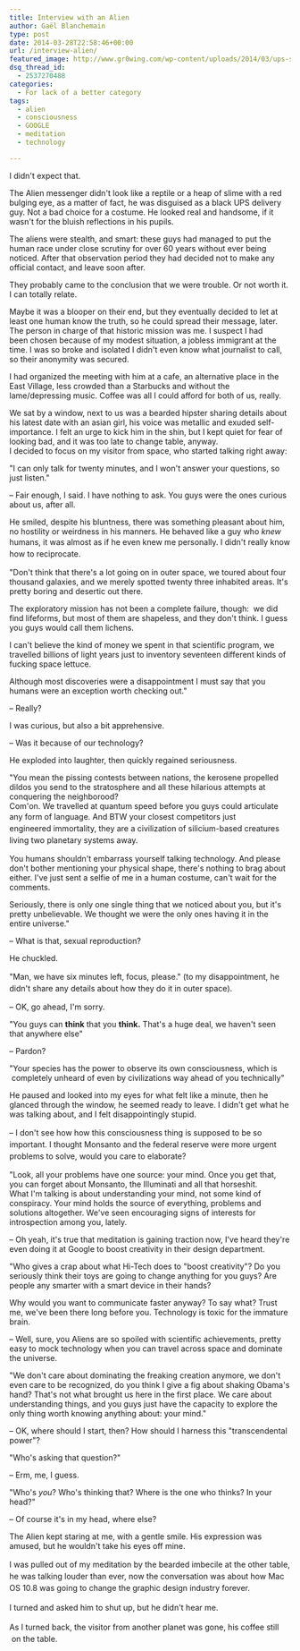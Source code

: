 ```yaml
---
title: Interview with an Alien
author: Gaël Blanchemain
type: post
date: 2014-03-28T22:58:46+00:00
url: /interview-alien/
featured_image: http://www.gr0wing.com/wp-content/uploads/2014/03/ups-space-alien.jpg
dsq_thread_id:
  - 2537270488
categories:
  - For lack of a better category
tags:
  - alien
  - consciousness
  - GOOGLE
  - meditation
  - technology

---
```

I didn't expect that.

The Alien messenger didn't look like a reptile or a heap of slime with a red bulging eye, as a matter of fact, he was disguised as a black UPS delivery guy. Not a bad choice for a costume. He looked real and handsome, if it wasn't for the bluish reflections in his pupils.

The aliens were stealth, and smart: these guys had managed to put the human race under close scrutiny for over 60 years without ever being noticed. After that observation period they had decided not to make any official contact, and leave soon after.

They probably came to the conclusion that we were trouble. Or not worth it. I can totally relate.

Maybe it was a blooper on their end, but they eventually decided to let at least one human know the truth, so he could spread their message, later. The person in charge of that historic mission was me. I suspect I had been chosen because of my modest situation, a jobless immigrant at the time. I was so broke and isolated I didn't even know what journalist to call, so their anonymity was secured.

I had organized the meeting with him at a cafe, an alternative place in the East Village, less crowded than a Starbucks and without the lame/depressing music. Coffee was all I could afford for both of us, really.

We sat by a window, next to us was a bearded hipster sharing details about his latest date with an asian girl, his voice was metallic and exuded self-importance. I felt an urge to kick him in the shin, but I kept quiet for fear of looking bad, and it was too late to change table, anyway.  
I decided to focus on my visitor from space, who started talking right away:

"I can only talk for twenty minutes, and I won't answer your questions, so just listen."

&#8211; Fair enough, I said. I have nothing to ask. You guys were the ones curious about us, after all.

He smiled, despite his bluntness, there was something pleasant about him, no hostility or weirdness in his manners. He behaved like a guy who _knew_ humans, it was almost as if he even knew me <span style="line-height: 1.5em;">personally</span><span style="line-height: 1.5em;">. I didn't really know how to reciprocate.</span>

"Don't think that there's a lot going on in outer space, we toured about four thousand galaxies, and we merely spotted twenty three inhabited areas. It's pretty boring and desertic out there.

The exploratory mission has not been a complete failure, though:  we did find lifeforms, but most of them are shapeless, and they don't think. I guess you guys would call them lichens.

I can't believe the kind of money we spent in that scientific program, we travelled billions of light years just to inventory seventeen different kinds of fucking space lettuce.

Although most discoveries were a disappointment I must say that you humans were an exception worth checking out."

&#8211; Really?

I was curious, but also a bit apprehensive.

&#8211; Was it because of our technology?

He exploded into laughter, then quickly regained seriousness.

"You mean the pissing contests between nations, the kerosene propelled dildos you send to the stratosphere and all these hilarious attempts at conquering the neighborood?  
Com'on. We travelled at quantum speed before you guys could articulate any form of language. And BTW your closest competitors <span style="line-height: 1.5em;">just engineered </span><span style="line-height: 1.5em;">immortality, </span><span style="line-height: 1.5em;">they </span><span style="line-height: 1.5em;">are a civilization of silicium-based creatures living two planetary systems away.</span>

You humans shouldn't embarrass yourself talking technology. And please don't bother mentioning your physical shape, there's nothing to brag about either. I've just sent a selfie of me in a human costume, can't wait for the comments.

Seriously, there is only one single thing that we noticed about you, but it's pretty unbelievable. We thought we were the only ones having it in the entire universe."

&#8211; What is that, sexual reproduction?

He chuckled.

"Man, we have six minutes left, focus, please." (<span style="line-height: 1.5em;">to my disappointment, he didn't share any details about how they do it in outer space).</span>

&#8211; OK, go ahead, I'm sorry.

"You guys can **think** that you **think.** That's a huge deal, we haven't seen that anywhere else"

&#8211; Pardon?

"Your species has the power to observe its own consciousness, which is  completely unheard of even by civilizations way ahead of you technically"

He paused and looked into my eyes for what felt like a minute, then he glanced through the window, he seemed ready to leave. I didn't get what he was talking about, and I felt disappointingly stupid.

<span style="line-height: 1.5em;">&#8211; I don't see how how this consciousness thing is supposed to be so important. I thought Monsanto and the federal reserve were more urgent problems to solve, would you care to elaborate?</span>

"Look, all your problems have one source: your mind. Once you get that, you can forget about Monsanto, the Illuminati and all that horseshit.  
What I'm talking is about understanding your mind, not some kind of conspiracy. Your mind holds the source of everything, problems and solutions altogether. We've seen encouraging signs of interests for introspection among you, lately.

&#8211; Oh yeah, it's true that meditation is gaining traction now, I've heard they're even doing it at Google to boost creativity in their design department.

"Who gives a crap about what Hi-Tech does to "boost creativity"? Do you seriously think their toys are going to change anything for you guys? Are people any smarter with a smart device in their hands?

Why would you want to communicate faster anyway? To say what? Trust me, we've been there long before you. Technology is toxic for the immature brain.

&#8211; Well, sure, you Aliens are so spoiled with scientific achievements, pretty easy to mock technology when you can travel across space and dominate the universe.

"We don't care about dominating the freaking creation anymore, we don't even care to be recognized, do you think I give a fig about shaking Obama's hand? That's not what brought us here in the first place. We care about understanding things, and you guys just have the capacity to explore the only thing worth knowing anything about: your mind."

&#8211; OK, where should I start, then? How should I harness this "transcendental power"?

"Who's asking that question?"

&#8211; Erm, me, I guess.

"Who's _you_? Who's thinking that? Where is the one who thinks? In your head?"

&#8211; Of course it's in my head, where else?

The Alien kept staring at me, with a gentle smile. His expression was amused, but he wouldn't take his eyes off mine.

<span style="line-height: 1.5em;">I was pulled out of my meditation by the bearded imbecile at the other table, he was talking louder than ever, now the conversation was about how Mac OS 10.8 was going to change the graphic design industry forever. </span>

<span style="line-height: 1.5em;">I turned and asked him to shut up, but he didn't hear me. </span>

<span style="line-height: 1.5em;">As I turned back, the visitor from another planet was gone, his coffee still  on the table.</span>

